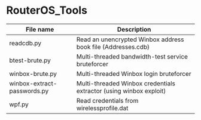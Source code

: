 # RouterOS_Tools
File name | Description
--------- | -----------
readcdb.py | Read an unencrypted Winbox address book file (Addresses.cdb)
btest-brute.py | Multi-threaded bandwidth-test service bruteforcer
winbox-brute.py | Multi-threaded Winbox login bruteforcer
winbox-extract-passwords.py	| Multi-threaded Winbox credentials extractor (using winbox exploit)
wpf.py | Read credentials from wirelessprofile.dat
